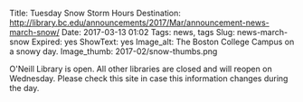 Title: Tuesday Snow Storm Hours
Destination: http://library.bc.edu/announcements/2017/Mar/announcement-news-march-snow/
Date: 2017-03-13 01:02 
Tags: news, tags 
Slug: news-march-snow
Expired: yes
ShowText: yes
Image_alt: The Boston College Campus on a snowy day.
Image_thumb: 2017-02/snow-thumbs.png

O'Neill Library is open. All other libraries are closed and will reopen on Wednesday. Please check this site in case this information changes during the day.

